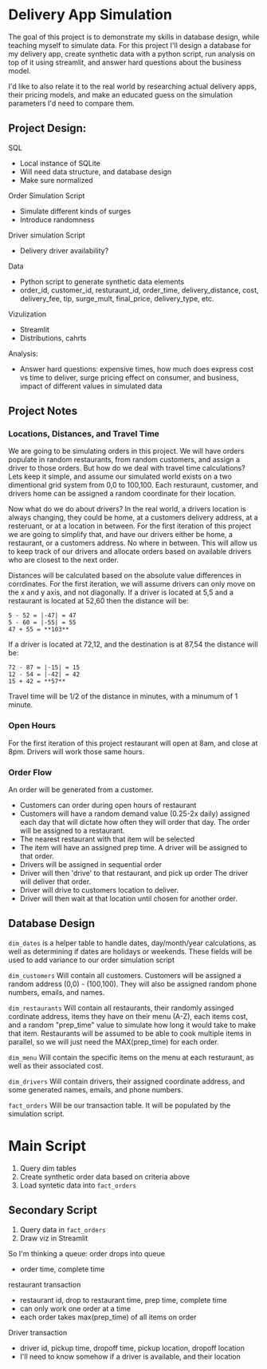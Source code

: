 # Delivery App Simulation
The goal of this project is to demonstrate my skills in database design, while teaching myself to simulate data. For this project I'll design a database for my delivery app, create synthetic data with a python script, run analysis on top of it using streamlit, and answer hard questions about the business model.

I'd like to also relate it to the real world by researching actual delivery apps, their pricing models, and make an educated guess on the simulation parameters I'd need to compare them.


## Project Design:
SQL
- Local instance of SQLite
- Will need data structure, and database design
- Make sure normalized

Order Simulation Script
- Simulate different kinds of surges
- Introduce randomness 

Driver simulation Script
- Delivery driver availability?

Data
- Python script to generate synthetic data elements
- order_id, customer_id, resturaunt_id, order_time, delivery_distance, cost, delivery_fee, tip, surge_mult, final_price, delivery_type, etc. 

Vizulization 
- Streamlit
- Distributions, cahrts

Analysis:
- Answer hard questions: expensive times, how much does express cost vs time to deliver, surge pricing effect on consumer, and business, impact of different values in simulated data


## Project Notes

### Locations, Distances, and Travel Time
We are going to be simulating orders in this project. We will have orders populate in random restaurants, from random customers, and assign a driver to those orders. But how do we deal with travel time calculations? Lets keep it simple, and assume our simulated world exists on a two dimentional grid system from 0,0 to 100,100. Each resturaunt, customer, and drivers home can be assigned a random coordinate for their location. 

Now what do we do about drivers? In the real world, a drivers location is always changing, they could be home, at a customers delivery address, at a resteruant, or at a location in between. For the first iteration of this project we are going to simplify that, and have our drivers either be home, a restaurant, or a customers address. No where in between. This will allow us to keep track of our drivers and allocate orders based on available drivers who are closest to the next order. 

Distances will be calculated based on the absolute value differences in corrdinates. For the first iteration, we will assume drivers can only move on the x and y axis, and not diagonally. 
If a driver is located at 5,5 and a restaurant is located at 52,60 then the distance will be:
```
5 - 52 = |-47| = 47
5 - 60 = |-55| = 55
47 + 55 = **103**
```

If a driver is located at 72,12, and the destination is at 87,54 the distance will be:
```
72 - 87 = |-15| = 15
12 - 54 = |-42| = 42
15 + 42 = **57**
```
Travel time will be 1/2 of the distance in minutes, with a minumum of 1 minute. 

### Open Hours
For the first iteration of this project restaurant will open at 8am, and close at 8pm. Drivers will work those same hours.

### Order Flow
An order will be generated from a customer. 
- Customers can order during open hours of restaurant
- Customers will have a random demand value (0.25-2x daily) assigned each day that will dictate how often they will order that day. 
The order will be assigned to a restaurant. 
- The nearest restaurant with that item will be selected
- The item will have an assigned prep time. 
A driver will be assigned to that order.
- Drivers will be assigned in sequential order
- Driver will then 'drive' to that restaurant, and pick up order
The driver will deliver that order.
- Driver will drive to customers location to deliver. 
- Driver will then wait at that location until chosen for another order.


## Database Design
`dim_dates` is a helper table to handle dates, day/month/year calculations, as well as determining if dates are holidays or weekends. These fields will be used to add variance to our order simulation script

`dim_customers` Will contain all customers. Customers will be assigned a random address (0,0) - (100,100). They will also be assigned random phone numbers, emails, and names.

`dim_restaurants` Will contain all restaurants, their randomly assinged cordinate address, items they have on their menu (A-Z), each items cost, and a random "prep_time" value to simulate how long it would take to make that item. Restaurants will be assumed to be able to cook multiple items in parallel, so we will just need the MAX(prep_time) for each order. 

`dim_menu` Will contain the specific items on the menu at each resturaunt, as well as their associated cost. 

`dim_drivers` Will contain drivers, their assigned coordinate address, and some generated names, emails, and phone numbers. 

`fact_orders` Will be our transaction table. It will be populated by the simulation script.

# Main Script
1. Query dim tables
2. Create synthetic order data based on criteria above
3. Load syntetic data into `fact_orders`

## Secondary Script
1. Query data in `fact_orders`
2. Draw viz in Streamlit


So I'm thinking a queue:
order drops into queue 
- order time, complete time

restaurant transaction
- restaurant id, drop to restaurant time, prep time, complete time
- can only work one order at a time
- each order takes max(prep_time) of all items on order

Driver transaction
- driver id, pickup time, dropoff time, pickup location, dropoff location
- I'll need to know somehow if a driver is available, and their location
